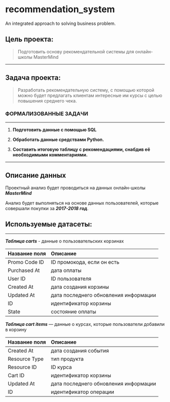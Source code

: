 # recommendation_system
An integrated approach to solving business problem.

## Цель проекта: 

>Подготовить основу рекомендательной системы для онлайн-школы MasterMind  
---
## Задача проекта: 
>Разработать рекомендательную систему, с помощью которой можно будет предлагать клиентам интересные им курсы с целью повышения среднего чека.
### ФОРМАЛИЗОВАННЫЕ ЗАДАЧИ
--- 
1. **Подготовить данные с помощью SQL** 

2. **Обработать данные средствами Python.**  

3. **Составить итоговую таблицу с рекомендациями, снабдив её необходимыми комментариями.** 
---
## Описание данных #
 Проектный анализ будет проводиться на данных онлайн-школы ***MasterMind*** 
 
 Анализ будет выполняться на основе данных пользователей, которые совершали покупки за ***2017-2018 год***.  
 ## Используемые датасеты: 
---
***Таблица carts*** - данные о пользовательских корзинах

| Название поля      | Описание                | 
| :------------- |:------------------|
| Promo Code ID     |ID промокода, если он есть | 
| Purchased At    |дата оплаты  |  
| User ID |  ID пользователя | 
| Created At  | дата создания корзины |
| Updated At  | дата последнего обновления информации |
| ID | идентификатор корзины  | 
|State| состояние оплаты|


***Таблица cart items*** — данные о курсах, которые пользователи добавили в корзину 

| Название поля      | Описание                | 
| :------------- |:------------------|
| Created At | дата создания события  |
|Resource Type|тип продукта|
|Resource ID |ID курса |
|Cart ID|идентификатор корзины |
|Updated At |дата последнего обновления информации |
|ID|идентификатор операции|
